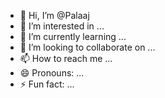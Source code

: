 - 👋 Hi, I’m @Palaaj
- 👀 I’m interested in ...
- 🌱 I’m currently learning ...
- 💞️ I’m looking to collaborate on ...
- 📫 How to reach me ...
- 😄 Pronouns: ...
- ⚡ Fun fact: ...

<!---
Palaaj/Palaaj is a ✨ special ✨ repository because its `README.md` (this file) appears on your GitHub profile.
You can click the Preview link to take a look at your changes.
--->
